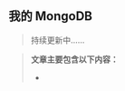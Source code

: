 <!--
 * @Author: Lby
 * @Date: 2022-05-19 15:32:44
 * @LastEditors: lby
 * @LastEditTime: 2022-05-30 21:07:24
 * @FilePath: /Knowledge-Map/MongoDB/mongo.md
 * @Description: 
 * 
 * Copyright (c) 2022 by lby, All Rights Reserved. 
-->

## 我的 MongoDB 

> 持续更新中……

> **文章主要包含以下内容：**
>
> - 
